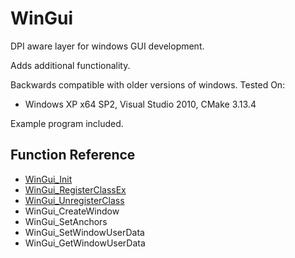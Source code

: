 # WinGui

DPI aware layer for windows GUI development.

Adds additional functionality.

Backwards compatible with older versions of windows.
Tested On:
- Windows XP x64 SP2, Visual Studio 2010, CMake 3.13.4

Example program included.

## Function Reference

- [WinGui_Init](docs/WinGui_Init.md)
- [WinGui_RegisterClassEx](docs/WinGui_RegisterClassEx.md)
- [WinGui_UnregisterClass](docs/WinGui_UnregisterClass.md)
- WinGui_CreateWindow
- WinGui_SetAnchors
- WinGui_SetWindowUserData
- WinGui_GetWindowUserData
